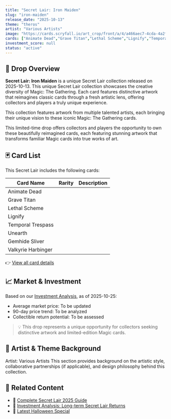 ```yaml
---
title: "Secret Lair: Iron Maiden"
slug: "iron-maiden"
release_date: "2025-10-13"
theme: "theros"
artist: "Various Artists"
image: "https://cards.scryfall.io/art_crop/front/a/4/a466aec7-4cda-4a2f-ba8a-eeb3665fbcfc.jpg?1759235726"
cards: ["Animate Dead","Grave Titan","Lethal Scheme","Lignify","Temporal Trespass","Unearth","Gemhide Sliver","Valkyrie Harbinger"]
investment_score: null
status: "active"
---
```


## 💠 Drop Overview
**Secret Lair: Iron Maiden** is a unique Secret Lair collection released on 2025-10-13. This unique Secret Lair collection showcases the creative diversity of Magic: The Gathering. Each card features distinctive artwork that reimagines classic cards through a fresh artistic lens, offering collectors and players a truly unique experience.

This collection features artwork from multiple talented artists, each bringing their unique vision to these iconic Magic: The Gathering cards.

This limited-time drop offers collectors and players the opportunity to own these beautifully reimagined cards, each featuring stunning artwork that transforms familiar Magic cards into true works of art.

## 🃏 Card List
This Secret Lair includes the following cards:

| Card Name | Rarity | Description |
|-----------|---------|-------------|
| Animate Dead |  |  |
| Grave Titan |  |  |
| Lethal Scheme |  |  |
| Lignify |  |  |
| Temporal Trespass |  |  |
| Unearth |  |  |
| Gemhide Sliver |  |  |
| Valkyrie Harbinger |  |  |

👉 [View all card details](/cards?drop=iron-maiden)

## 📈 Market & Investment
Based on our [Investment Analysis](/investment/iron-maiden), as of 2025-10-25:
- Average market price: To be updated
- 90-day price trend: To be analyzed
- Collectible return potential: To be assessed

> 💡 This drop represents a unique opportunity for collectors seeking distinctive artwork and limited-edition Magic cards.

## 🎨 Artist & Theme Background
Artist: Various Artists
This section provides background on the artistic style, collaborative partnerships (if applicable), and design philosophy behind this collection.

## 🔗 Related Content
- 📰 [Complete Secret Lair 2025 Guide](/news/secret-lair-2025-complete-guide)
- 💼 [Investment Analysis: Long-term Secret Lair Returns](/investment)
- 🎃 [Latest Halloween Special](/drops/secret-scare-superdrop-2025)